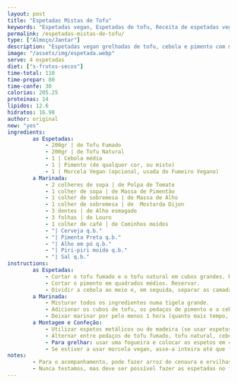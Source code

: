 ```yaml
---
layout: post
title: "Espetadas Mistas de Tofu"
keywords: "Espetadas vegan, Espetadas de tofu, Receita de espetadas veganas, Tofu grelhado, Espetadas fáceis vegan, Espetadas vegetarianas, Marinada para tofu, Receita vegan com morcela, Espetadas saudáveis vegan, Grelhados vegan, Como fazer espetadas de tofu, Tofu marinado, Espetadas no forno vegan, Grelhados na fogueira, Espetadas vegan com pimento, Marinada caseira para espetadas, Espetadas sem carne, Pratos principais vegan, Jantar vegan fácil, Espetadas para churrasco vegan, Receita de espetadas vegan com tofu e pimentos, Espetadas vegan saudáveis e fáceis de preparar, Como grelhar espetadas vegan na chapa ou fogueira, Marinada saborosa para espetadas de tofu, Espetadas vegan com morcela e tofu para churrasco"
permalink: /espetadas-mistas-de-tofu/
type: ["Almoço/Jantar"]
description: "Espetadas vegan grelhadas de tofu, cebola e pimento com marinada rica"
image: "/assets/img/espetada.webp"
serve: 4 espetadas
diet: ["s-frutos-secos"]
time-total: 110
time-prepar: 80
time-confe: 30
calorias: 205.25
proteinas: 14
lipidos: 12.6
hidratos: 16.98
author: original
new: "yes"
ingredients:
        as Espetadas:
            - 200gr | de Tofu Fumado
            - 200gr | de Tofu Natural
            - 1 | Cebola média
            - 1 | Pimento (de qualquer cor, ou misto)
            - 1 | Morcela Vegan (opcional, usada do Fumeiro Vegano)
        a Marinada:
            - 2 colheres de sopa | de Polpa de Tomate
            - 1 colher de sopa | de Massa de Pimentão
            - 1 colher de sobremesa | de Massa de Alho
            - 1 colher de sobremesa | de  Mostarda Dijon
            - 3 dentes | de Alho esmagado
            - 3 folhas | de Louro
            - 1 colher de café | de Cominhos moídos
            - "| Cerveja q.b."
            - "| Pimenta Preta q.b."
            - "| Alho em pó q.b."
            - "| Piri-piri moído q.b."
            - "| Sal q.b."
instructions:
        as Espetadas:
            - Cortar o tofu fumado e o tofu natural em cubos grandes. Reservar.
            - Cortar o pimento em quadrados médios. Reservar.
            - Dividir a cebola ao meio e, em seguida, separar as camadas. Caso necessário, cortar os pedaços maiores para que fiquem aproximadamente do mesmo tamanho dos pedaços de pimento. Reservar.
        a Marinada:
            - Misturar todos os ingredientes numa tigela grande.
            - Adicionar os cubos de tofu, os pedaços de pimento e a cebola à marinada, envolvendo bem.
            - Deixar marinar por pelo menos 1 hora (quanto mais tempo, melhor, para intensificar os sabores).
        a Montagem e Confeção:
            - Utilizar espetos metálicos ou de madeira (se usar espetos de madeira, mergulhá-los em água antes para evitar que queimem).
            - Alternar entre pedaços de tofu fumado, tofu natural, cebola e pimento.
            - Para grelhar: usar uma fogueira e colocar os espetos em cima de uma grelha. Virar os espetos várias vezes. Sempre que virar, pincelar com o molho da marinada para garantir mais sabor. Quando as espetadas estiverem bem douradinhas e ligeiramente crocantes por fora, estão prontas. Retire-as da grelha e sirva imediatamente, garantindo que o interior esteja suculento e cozido na perfeição.
            - Se estiver a usar morcela vegan, asse-a inteira até que fique bem dourada. Depois de assada, retire cuidadosamente o invólucro e corte a morcela em rodelas grossas antes de servir.
notes:
        - Para o acompanhamento, pode fazer arroz de cenoura e ervilhas, batatas fritas/assadas e salada fesca, de acordo com a sua preferência.
        - Nunca testamos, mas deve ser possível fazer as espetadas no forno ou numa chapa quente, virando de igual forma e pincelando com o molho da marinada durante o processo para manter o sabor e a suculência.
---
```

